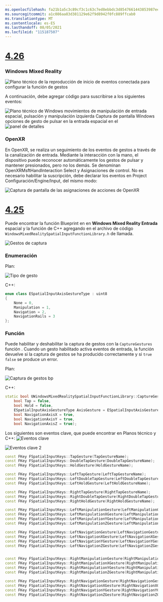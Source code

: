 ```yaml
---
ms.openlocfilehash: fa21b1a5c3c89cf3c1c63c7ed8ebbdc3d8547661443853987ee3713e50c50e5c
ms.sourcegitcommit: a1c086aa83d381129e62f9d8942f0fc889ffcab0
ms.translationtype: MT
ms.contentlocale: es-ES
ms.lasthandoff: 08/05/2021
ms.locfileid: "115187507"
---
```

# <a name="426"></a>[4.26](#tab/426)

### <a name="windows-mixed-reality"></a>Windows Mixed Reality

![Plano técnico de la reproducción de inicio de eventos conectada para configurar la función de gestos](../images/unreal-hand-tracking-img-09.png)

A continuación, debe agregar código para suscribirse a los siguientes eventos:

![Plano técnico de Windows movimientos de manipulación de entrada espacial, pulsación y manipulación izquierda Captura de pantalla Windows opciones de gesto de pulsar en la entrada espacial en el ](../images/unreal/key-events.png)
 ![ panel de detalles](../images/unreal/key-events2.png)

### <a name="openxr"></a>OpenXR

En OpenXR, se realiza un seguimiento de los eventos de gestos a través de la canalización de entrada. Mediante la interacción con la mano, el dispositivo puede reconocer automáticamente los gestos de pulsar y mantener presionados, pero no los demás. Se denominan OpenXRMsftHandInteraction Select y Asignaciones de control. No es necesario habilitar la suscripción, debe declarar los eventos en Project Configuración/Engine/Input, del mismo modo:

![Captura de pantalla de las asignaciones de acciones de OpenXR](../images/unreal-hand-tracking-img-12.png)

# <a name="425"></a>[4.25](#tab/425)

Puede encontrar la función Blueprint en en **Windows Mixed Reality Entrada** espacial y la función de C++ agregando en el archivo de código `WindowsMixedRealitySpatialInputFunctionLibrary.h` de llamada.

![Gestos de captura](../images/unreal/capture-gestures.png)

### <a name="enum"></a>Enumeración
<!-- Deprecated
The `ESPatialInputAxisGestureType` enum describes spatial axis gestures and are [fully documented](../../out-of-scope/deprecated/holograms-211.md).
-->
Plan:

![Tipo de gesto](../images/unreal/gesture-type.png)

C++:
```cpp
enum class ESpatialInputAxisGestureType : uint8
{
    None = 0,
    Manipulation = 1,
    Navigation = 2,
    NavigationRails = 3
};
```

### <a name="function"></a>Función
Puede habilitar y deshabilitar la captura de gestos con la `CaptureGestures` función . Cuando un gesto habilitado activa eventos de entrada, la función devuelve si la captura de gestos se ha producido correctamente y si `true` `false` se produce un error.

Plan:

![Captura de gestos bp](../images/unreal/capture-gestures-bp.png)

C++:
```cpp
static bool UWindowsMixedRealitySpatialInputFunctionLibrary::CaptureGestures(
    bool Tap = false,
    bool Hold = false,
    ESpatialInputAxisGestureType AxisGesture = ESpatialInputAxisGestureType::None,
    bool NavigationAxisX = true,
    bool NavigationAxisY = true,
    bool NavigationAxisZ = true);
```

Los siguientes son eventos clave, que puede encontrar en Planos técnico y C++: ![ Eventos clave](../images/unreal/key-events.png)

![Eventos clave 2](../images/unreal/key-events2.png)
```cpp
const FKey FSpatialInputKeys::TapGesture(TapGestureName);
const FKey FSpatialInputKeys::DoubleTapGesture(DoubleTapGestureName);
const FKey FSpatialInputKeys::HoldGesture(HoldGestureName);

const FKey FSpatialInputKeys::LeftTapGesture(LeftTapGestureName);
const FKey FSpatialInputKeys::LeftDoubleTapGesture(LeftDoubleTapGestureName);
const FKey FSpatialInputKeys::LeftHoldGesture(LeftHoldGestureName);

const FKey FSpatialInputKeys::RightTapGesture(RightTapGestureName);
const FKey FSpatialInputKeys::RightDoubleTapGesture(RightDoubleTapGestureName);
const FKey FSpatialInputKeys::RightHoldGesture(RightHoldGestureName);

const FKey FSpatialInputKeys::LeftManipulationGesture(LeftManipulationGestureName);
const FKey FSpatialInputKeys::LeftManipulationXGesture(LeftManipulationXGestureName);
const FKey FSpatialInputKeys::LeftManipulationYGesture(LeftManipulationYGestureName);
const FKey FSpatialInputKeys::LeftManipulationZGesture(LeftManipulationZGestureName);

const FKey FSpatialInputKeys::LeftNavigationGesture(LeftNavigationGestureName);
const FKey FSpatialInputKeys::LeftNavigationXGesture(LeftNavigationXGestureName);
const FKey FSpatialInputKeys::LeftNavigationYGesture(LeftNavigationYGestureName);
const FKey FSpatialInputKeys::LeftNavigationZGesture(LeftNavigationZGestureName);


const FKey FSpatialInputKeys::RightManipulationGesture(RightManipulationGestureName);
const FKey FSpatialInputKeys::RightManipulationXGesture(RightManipulationXGestureName);
const FKey FSpatialInputKeys::RightManipulationYGesture(RightManipulationYGestureName);
const FKey FSpatialInputKeys::RightManipulationZGesture(RightManipulationZGestureName);

const FKey FSpatialInputKeys::RightNavigationGesture(RightNavigationGestureName);
const FKey FSpatialInputKeys::RightNavigationXGesture(RightNavigationXGestureName);
const FKey FSpatialInputKeys::RightNavigationYGesture(RightNavigationYGestureName);
const FKey FSpatialInputKeys::RightNavigationZGesture(RightNavigationZGestureName);
```

